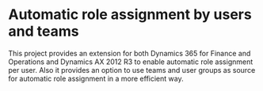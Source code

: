 # Automatic role assignment by users and teams
This project provides an extension for both Dynamics 365 for Finance and Operations and Dynamics AX 2012 R3 to enable automatic role assignment per user. Also it provides an option to use teams and user groups as source for automatic role assignment in a more efficient way.
